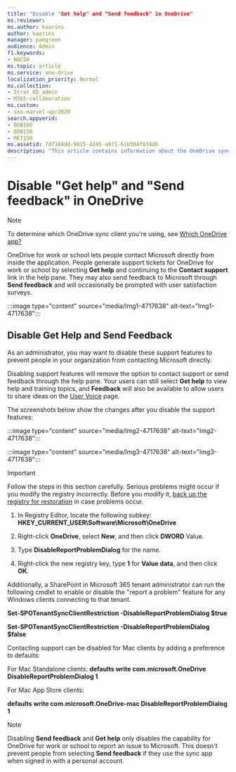 ```yaml
---
title: "Disable "Get help" and "Send feedback" in OneDrive"
ms.reviewer: 
ms.author: kaarins
author: kaarins
manager: pamgreen
audience: Admin
f1.keywords:
- NOCSH
ms.topic: article
ms.service: one-drive
localization_priority: Normal
ms.collection: 
- Strat_OD_admin
- M365-collaboration
ms.custom:
- seo-marvel-apr2020
search.appverid:
- ODB160
- ODB150
- MET150
ms.assetid: 7d7168dd-9015-4245-a971-61b504f834d6
description: "This article contains information about the OneDrive sync app (onedrive.exe) when used for OneDrive for work or school in Microsoft 365 Business or Microsoft 365 Apps for business (when people sign in with a work or school account)."
---
```


# Disable "Get help" and "Send feedback" in OneDrive

> [!NOTE]
> To determine which OneDrive sync client you're using, see  [Which OneDrive app?](https://support.microsoft.com/en-us/office/which-onedrive-app-19246eae-8a51-490a-8d97-a645c151f2ba)

OneDrive for work or school lets people contact Microsoft directly from inside the application. People generate support tickets for OneDrive for work or school by selecting **Get help** and continuing to the **Contact support** link in the help pane. They may also send feedback to Microsoft through **Send feedback** and will occasionally be prompted with user satisfaction surveys.

:::image type="content" source="media/Img1-4717638" alt-text="Img1-4717638":::

## Disable Get Help and Send Feedback
As an administrator, you may want to disable these support features to prevent people in your organization from contacting Microsoft directly.

Disabling support features will remove the option to contact support or send feedback through the help pane. Your users can still select **Get help** to view help and training topics, and **Feedback** will also be available to allow users to share ideas on the [User Voice](https://onedrive.uservoice.com/) page.

The screenshots below show the changes after you disable the support features: 

:::image type="content" source="media/Img2-4717638" alt-text="Img2-4717638":::

:::image type="content" source="media/Img3-4717638" alt-text="Img3-4717638":::

> [!IMPORTANT]
> Follow the steps in this section carefully. Serious problems might occur if you modify the registry incorrectly. Before you modify it, [back up the registry for restoration](https://support.microsoft.com/help/322756/how-to-back-up-and-restore-the-registry-in-windows) in case problems occur.

1. In Registry Editor, locate the following subkey: **HKEY_CURRENT_USER\Software\Microsoft\OneDrive**

2. Right-click **OneDrive**, select **New**, and then click **DWORD** Value.

3. Type **DisableReportProblemDialog** for the name.

4. Right-click the new registry key, type **1** for **Value data**, and then click **OK**.

Additionally, a SharePoint in Microsoft 365 tenant administrator can run the following cmdlet to enable or disable the "report a problem" feature for any Windows clients connecting to that tenant.

**Set-SPOTenantSyncClientRestriction -DisableReportProblemDialog $true**

**Set-SPOTenantSyncClientRestriction -DisableReportProblemDialog $false**

Contacting support can be disabled for Mac clients by adding a preference to defaults:

For Mac Standalone clients:
**defaults write com.microsoft.OneDrive DisableReportProblemDialog 1**

For Mac App Store clients:

**defaults write com.microsoft.OneDrive-mac DisableReportProblemDialog 1**

> [!NOTE]
> Disabling **Send feedback** and **Get help** only disables the capability for OneDrive for work or school to report an issue to Microsoft. This doesn't prevent people from selecting **Send feedback** if they use the sync app when signed in with a personal account.